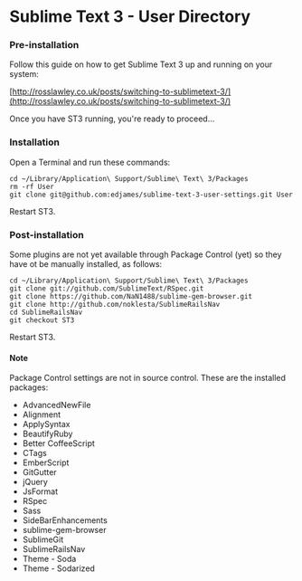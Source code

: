 # Sublime Text 3 - User Directory

### Pre-installation

Follow this guide on how to get Sublime Text 3 up and running on your system: 

[http://rosslawley.co.uk/posts/switching-to-sublimetext-3/](http://rosslawley.co.uk/posts/switching-to-sublimetext-3/)

Once you have ST3 running, you're ready to proceed...

### Installation

Open a Terminal and run these commands:

    cd ~/Library/Application\ Support/Sublime\ Text\ 3/Packages
    rm -rf User
    git clone git@github.com:edjames/sublime-text-3-user-settings.git User

Restart ST3.

### Post-installation

Some plugins are not yet available through Package Control (yet) so they have ot be manually installed, as follows:

	cd ~/Library/Application\ Support/Sublime\ Text\ 3/Packages
	git clone git://github.com/SublimeText/RSpec.git
	git clone https://github.com/NaN1488/sublime-gem-browser.git
	git clone http://github.com/noklesta/SublimeRailsNav
	cd SublimeRailsNav
	git checkout ST3

Restart ST3.

#### Note

Package Control settings are not in source control.
These are the installed packages:

- AdvancedNewFile
- Alignment
- ApplySyntax
- BeautifyRuby
- Better CoffeeScript
- CTags
- EmberScript
- GitGutter
- jQuery
- JsFormat
- RSpec
- Sass
- SideBarEnhancements
- sublime-gem-browser
- SublimeGit
- SublimeRailsNav
- Theme - Soda
- Theme - Sodarized
